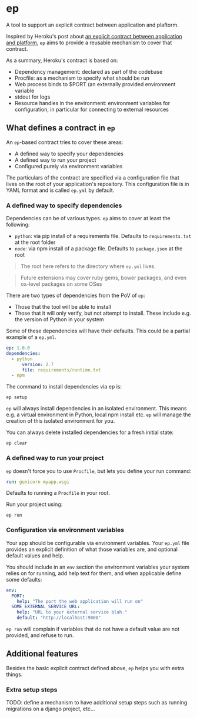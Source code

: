 # ep

A tool to support an explicit contract between application and plaftorm.

Inspired by Heroku's post about [an explicit contract between application and
platform](https://blog.heroku.com/archives/2011/6/28/the_new_heroku_4_erosion_resistance_explicit_contracts),
`ep` aims to provide a reusable mechanism to cover that contract.

As a summary, Heroku's contract is based on:

- Dependency management: declared as part of the codebase
- Procfile: as a mechanism to specify what should be run
- Web process binds to $PORT (an externally provided environment variable
- stdout for logs
- Resource handles in the environment: environment variables for configuration,
  in particular for connecting to external resources


## What defines a contract in `ep`

An `ep`-based contract tries to cover these areas:

- A defined way to specify your dependencies
- A defined way to run your project
- Configured purely via environment variables

The particulars of the contract are specified via a configuration file that
lives on the root of your application's repository. This configuration file
is in YAML format and is called `ep.yml` by default.


### A defined way to specify dependencies

Dependencies can be of various types. `ep` aims to cover at least the
following:

 - `python`: via pip install of a requirements file. Defaults to
   `requirements.txt` at the root folder
 - `node`: via npm install of a package file. Defaults to `package.json` at
   the root

> The root here refers to the directory where `ep.yml` lives.

> Future extensions may cover ruby gems, bower packages, and even os-level
> packages on some OSes

There are two types of dependencies from the PoV of `ep`:
 - Those that the tool will be able to install
 - Those that it will only verify, but not attempt to install. These include
   e.g. the version of Python in your system

Some of these dependencies will have their defaults.
This could be a partial example of a `ep.yml`.

```yaml
ep: 1.0.0
dependencies:
  - python
      version: 2.7
      file: requirements/runtime.txt
  - npm
```

The command to install dependencies via ep is:

    ep setup

`ep` will always install dependencies in an isolated environment. This means
e.g. a virtual environment in Python, local npm install etc. `ep` will manage
the creation of this isolated environment for you.

You can always delete installed dependencies for a fresh initial state:

    ep clear

### A defined way to run your project

`ep` doesn't force you to use `Procfile`, but lets you define your run
command:

```yaml
run: gunicorn myapp.wsgi
```

Defaults to running a `Procfile` in your root.

Run your project using:

    ep run


### Configuration via environment variables

Your app should be configurable via environment variables. Your `ep.yml` file
provides an explicit definition of what those variables are, and optional
default values and help.

You should include in an `env` section the environment variables your system
relies on for running, add help text for them, and when applicable define
some defaults:

```yaml
env:
  PORT:
    help: "The port the web application will run on"
  SOME_EXTERNAL_SERVICE_URL:
    help: "URL to your external service blah."
    default: "http://localhost:9000"
```

`ep run` will complain if variables that do not have a default value are not
provided, and refuse to run.


## Additional features

Besides the basic explicit contract defined above, `ep` helps you with extra
things.

### Extra setup steps

TODO: define a mechanism to have additional setup steps such as running
migrations on a django project, etc...
